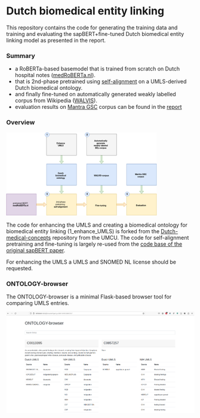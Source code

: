 # Dutch biomedical entity linking

This repository contains the code for generating the training data and training and evaluating the sapBERT+fine-tuned Dutch biomedical entity linking model as presented in the report.

### Summary
- a RoBERTa-based basemodel that is trained from scratch on Dutch hospital notes ([medRoBERTa.nl](https://huggingface.co/CLTL/MedRoBERTa.nl)).
- that is 2nd-phase pretrained using [self-alignment](https://doi.org/10.48550/arXiv.2010.11784) on a UMLS-derived Dutch biomedical ontology.
- and finally fine-tuned on automatically generated weakly labelled corpus from Wikipedia ([WALVIS](https://github.com/fonshartendorp/dutch_biomedical_entity_linking/blob/main/WALVIS-corpus/WALVIS.xml)).
- evaluation results on [Mantra GSC](https://doi.org/10.1093/jamia/ocv037) corpus can be found in the [report](https://github.com/fonshartendorp/dutch_biomedical_entity_linking/blob/main/report/report.pdf)

### Overview
<img src="https://github.com/fonshartendorp/dutch_biomedical_entity_linking/blob/main/report/overview.png" width="80%" />

The code for enhancing the UMLS and creating a biomedical ontology for biomedical entity linking (1\_enhance\_UMLS) is forked from the [Dutch-medical-concepts](https://github.com/umcu/dutch-medical-concepts) repository from the UMCU. The code for self-alignment pretraining and fine-tuning is largely re-used from the [code base of the original sapBERT paper](https://github.com/cambridgeltl/sapbert/tree/main). 

For enhancing the UMLS a UMLS and SNOMED NL license should be requested.

### ONTOLOGY-browser
The ONTOLOGY-browser is a minimal Flask-based browser tool for comparing UMLS entries.


<img src="https://github.com/fonshartendorp/dutch_biomedical_entity_linking/blob/main/ontology-browser/ontology-browser.png" />

